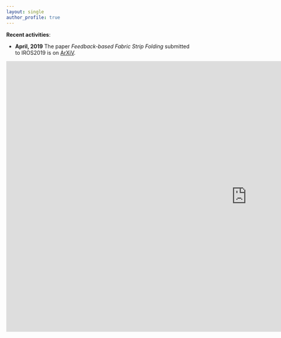 ```yaml
---
layout: single
author_profile: true
---
```


**Recent activities**:

* **April, 2019** The paper *Feedback-based Fabric Strip Folding* submitted to IROS2019 is on [ArXiV](https://arxiv.org/abs/1904.01298).
<iframe width="1280" height="720" src="https://www.youtube.com/embed/ghcp7CdqhjM?list=PL7EJPwNF0uyOtF5ySihyai2at87PbYQ4y" frameborder="0" allow="accelerometer; autoplay; encrypted-media; gyroscope; picture-in-picture" allowfullscreen></iframe>
